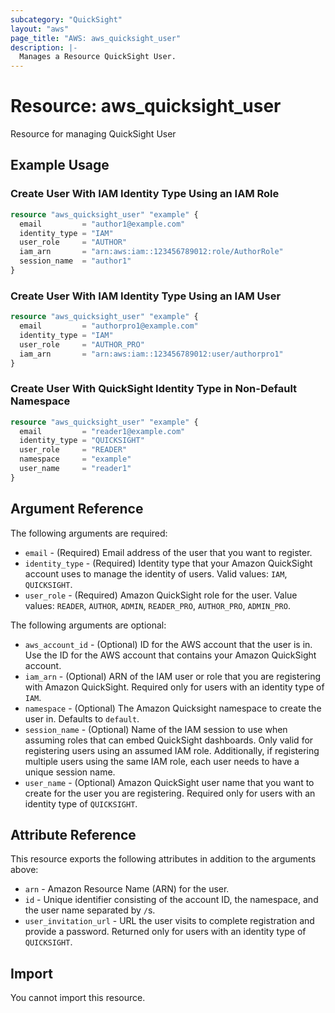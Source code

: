 ```yaml
---
subcategory: "QuickSight"
layout: "aws"
page_title: "AWS: aws_quicksight_user"
description: |-
  Manages a Resource QuickSight User.
---
```


# Resource: aws_quicksight_user

Resource for managing QuickSight User

## Example Usage

### Create User With IAM Identity Type Using an IAM Role

```terraform
resource "aws_quicksight_user" "example" {
  email         = "author1@example.com"
  identity_type = "IAM"
  user_role     = "AUTHOR"
  iam_arn       = "arn:aws:iam::123456789012:role/AuthorRole"
  session_name  = "author1"
}
```

### Create User With IAM Identity Type Using an IAM User

```terraform
resource "aws_quicksight_user" "example" {
  email         = "authorpro1@example.com"
  identity_type = "IAM"
  user_role     = "AUTHOR_PRO"
  iam_arn       = "arn:aws:iam::123456789012:user/authorpro1"
}
```

### Create User With QuickSight Identity Type in Non-Default Namespace

```terraform
resource "aws_quicksight_user" "example" {
  email         = "reader1@example.com"
  identity_type = "QUICKSIGHT"
  user_role     = "READER"
  namespace     = "example"
  user_name     = "reader1"
}
```

## Argument Reference

The following arguments are required:

* `email` - (Required) Email address of the user that you want to register.
* `identity_type` - (Required) Identity type that your Amazon QuickSight account uses to manage the identity of users. Valid values: `IAM`, `QUICKSIGHT`.
* `user_role` - (Required) Amazon QuickSight role for the user. Value values: `READER`, `AUTHOR`, `ADMIN`, `READER_PRO`, `AUTHOR_PRO`, `ADMIN_PRO`.

The following arguments are optional:

* `aws_account_id` - (Optional) ID for the AWS account that the user is in. Use the ID for the AWS account that contains your Amazon QuickSight account.
* `iam_arn` - (Optional) ARN of the IAM user or role that you are registering with Amazon QuickSight. Required only for users with an identity type of `IAM`.
* `namespace`  - (Optional) The Amazon Quicksight namespace to create the user in. Defaults to `default`.
* `session_name` - (Optional) Name of the IAM session to use when assuming roles that can embed QuickSight dashboards. Only valid for registering users using an assumed IAM role. Additionally, if registering multiple users using the same IAM role, each user needs to have a unique session name.
* `user_name` - (Optional) Amazon QuickSight user name that you want to create for the user you are registering. Required only for users with an identity type of `QUICKSIGHT`.

## Attribute Reference

This resource exports the following attributes in addition to the arguments above:

* `arn` -  Amazon Resource Name (ARN) for the user.
* `id` - Unique identifier consisting of the account ID, the namespace, and the user name separated by `/`s.
* `user_invitation_url` - URL the user visits to complete registration and provide a password. Returned only for users with an identity type of `QUICKSIGHT`.

## Import

You cannot import this resource.
